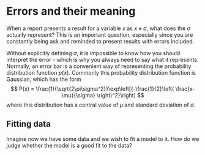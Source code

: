 # Errors and their meaning
When a report presents a result for a variable $x$ as $x\pm\sigma$, what does the $\sigma$ actually represent? This is an important question, especially since you are constantly being ask and reminded to present results with errors included.

Without explicitly defining $\sigma$, it is impossible to know how you should interpret the error - which is why you always need to say what it represents. Normally, an error bar is a convenient way of representing the probability distribution function $p(x)$. Commonly this probability distribution function is Gaussian, which has the form
$$
P(x) = \frac{1}{\sqrt{2\pi\sigma^2}}\exp\left[{-\frac{1}{2}\left( \frac{x-\mu}{\sigma} \right)^2}\right]
$$
where this distribution has a central value of $\mu$ and standard deviation of $\sigma$.

## Fitting data
Imagine now we have some data and we wish to fit a model to it. How do we judge whether the model is a good fit to the data?